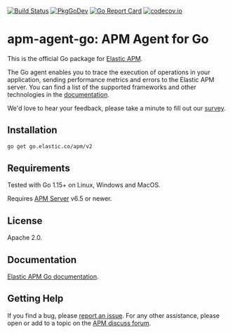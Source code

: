[![Build Status](https://github.com/elastic/apm-agent-go/actions/workflows/ci.yml/badge.svg)](https://github.com/elastic/apm-agent-go/actions/workflows/ci.yml)
[![PkgGoDev](https://pkg.go.dev/badge/go.elastic.co/apm/v2)](https://pkg.go.dev/go.elastic.co/apm/v2)
[![Go Report Card](https://goreportcard.com/badge/go.elastic.co/apm/v2)](https://goreportcard.com/report/go.elastic.co/apm/v2)
[![codecov.io](https://codecov.io/github/elastic/apm-agent-go/coverage.svg?branch=main)](https://codecov.io/github/elastic/apm-agent-go?branch=main)

# apm-agent-go: APM Agent for Go

This is the official Go package for [Elastic APM](https://www.elastic.co/solutions/apm).

The Go agent enables you to trace the execution of operations in your application,
sending performance metrics and errors to the Elastic APM server. You can find a
list of the supported frameworks and other technologies in the [documentation](https://www.elastic.co/guide/en/apm/agent/go/current/supported-tech.html).

We'd love to hear your feedback, please take a minute to fill out our [survey](https://docs.google.com/forms/d/e/1FAIpQLScbW7D8m-otPO7cxqeg7XstWR8vMnxG6brnXLs_TFVSTHuHvg/viewform?usp=sf_link).

## Installation

```bash
go get go.elastic.co/apm/v2
```

## Requirements

Tested with Go 1.15+ on Linux, Windows and MacOS.

Requires [APM Server](https://github.com/elastic/apm-server) v6.5 or newer.

## License

Apache 2.0.

## Documentation

[Elastic APM Go documentation](https://www.elastic.co/guide/en/apm/agent/go/current/index.html).

## Getting Help

If you find a bug, please [report an issue](https://github.com/elastic/apm-agent-go/issues).
For any other assistance, please open or add to a topic on the [APM discuss forum](https://discuss.elastic.co/c/apm).
